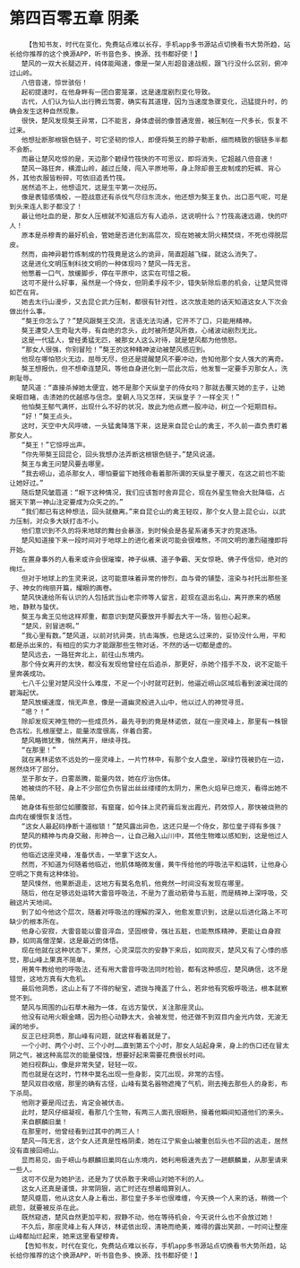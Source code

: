 # 第四百零五章 阴柔
        【告知书友，时代在变化，免费站点难以长存，手机app多书源站点切换看书大势所趋，站长给你推荐的这个换源APP，听书音色多、换源、找书都好使！】
       楚风的一双大长腿迈开，纯体能飚速，像是一架人形超音速战舰，跟飞行没什么区别，俯冲过山岭。
       八倍音速，惊世骇俗！
       起初提速时，在他身畔有一团白雾笼罩，这是速度剧烈变化导致。
       古代，人们认为仙人出行腾云驾雾，确实有其道理，因为当速度急骤变化，迅猛提升时，的确会发生这种自然现象。
       很快，楚风发现獒王异常，口不能言，身体虚弱的像普通宠兽，被压制在一尺多长，恢复不过来。
       他想扯断那根银色链子，可它坚韧的惊人，即便将獒王的脖子勒断，细而精致的银链多半都不会断。
       而最让楚风吃惊的是，天边那个碧绿竹筏快的不可思议，即将消失，它超越八倍音速！
       楚风一路狂奔，横渡山岭，越过丘陵，闯入平原地带，身上除却兽王皮制成的短裤、背心外，其他衣服皆粉碎，可依旧追丢竹筏。
       居然追不上，他想诅咒，这是生平第一次经历。
       像是表错感情般，一腔战意还有杀伐气尽归东流水，他还想为獒王复仇，出口恶气呢，可是到头来连人影子都没了！
       最让他吐血的是，那女人压根就不知道后方有人追杀，这说明什么？竹筏高速远遁，快的吓人！
       原本是杀穆青的最好机会，管她是否进化到高层次，现在她被太阴火精焚烧，不死也得脱层皮。
       然而，由神异碧竹炼制成的竹筏竟是这么的诡异，简直超越飞碟，就这么消失了。
       这是进化文明压制科技文明的一种体现吗？楚风一阵无言。
       他憋着一口气，放缓脚步，停在平原中，这实在可惜之极。
       这可不是什么好事，虽然是一个侍女，但阴柔手段不少，错失斩除后患的机会，让楚风觉得如芒在背。
       她去太行山漫步，又去昆仑武力压制，都很有针对性，这次放走她的话天知道这女人下次会做出什么事。
       “獒王你怎么了？”楚风跟獒王交流，言语无法沟通，它开不了口，只能用精神。
       獒王遭受人生奇耻大辱，有自绝的念头，此时被所楚风所救，心绪波动剧烈无比。
       这是一代猛人，曾经勇猛无匹，被那女人这么对待，就是楚风都为他愤怒。
       “那女人很强，你别冒险！”獒王的这种精神波动被楚风感应到。
       他现在哪怕怒火无边，屈辱无尽，但还是提醒楚风不要冲动，告知他那个女人强大的离奇。
       獒王想报仇，但不想牵连楚风，等他自身进化到一层此次后，他发誓一定要手刃那女人，洗刷耻辱。
       楚风道：“直接杀掉她太便宜，她不是那个天纵皇子的侍女吗？那就去覆灭她的主子，让她亲眼目睹，击溃她的优越感与信念。皇朝人马又怎样，天纵皇子？一样全灭！”
       他怕獒王郁气满怀，出现什么不好的状况，故此为他点燃一股冲动，树立一个短期目标。
       “好！”獒王点头。
       这时，天空中大风呼啸，一头猛禽降落下来，这是来自昆仑山的禽王，不久前一直负责盯着那女人。
       “獒王！”它惊呼出声。
       “你先带獒王回昆仑，回头我想办法弄断这根银色链子。”楚风说道。
       獒王与禽王问楚风要去哪里。
       “我去崂山，追杀那女人，哪怕要留下她残命看着那所谓的天纵皇子覆灭，在这之前也不能让她好过。”
       随后楚风皱眉道：“眼下这种情况，我们应该暂时舍弃昆仑，现在外星生物会大批降临，占据天下第一神山注定要成为众矢之的。”
       “我们都已有这种想法，回头就撤离。”来自昆仑山的禽王轻叹，那个女人登上昆仑山，以武力压制，对众多大妖打击不小。
       他们意识到不久的将来地球的舞台会暴涨，到时候会是各星系诸多天才的竞逐场。
       楚风知道接下来一段时间对于地球上的进化者来说可能会很难熬，不同文明的激烈碰撞即将开始。
       在置身事外的人看来或许会很璀璨，神子纵横、道子争霸、天女惊艳、佛子传信仰，绝对的绚烂。
       但对于地球上的生灵来说，这可能意味着异常的惨烈，血与骨的铺垫，渲染与衬托出那些圣子、神女的绚丽开篇，耀眼的画卷。
       楚风快速给所有认识的人包括武当山老宗师等人留言，趁现在退出名山，离开原来的栖居地，静默与蛰伏。
       獒王与禽王见他这样郑重，都意识到楚风要放开手脚去大干一场，皆担心起来。
       “楚风，别冒进啊。”
       “我心里有数。”楚风道，以前对抗异类，抗击海族，也是这么过来的，妥协没什么用，平和都是杀出来的，有相应的实力才能跟那些生物对话，不然的话一切都是虚的。
       楚风远去，一路狂奔北上，前往山东境内。
       那个侍女离开的太快，都没有发现他曾经在后追杀，那更好，杀她个措手不及，说不定能千里奔袭成功。
       七八千公里对楚风没什么难度，不足一个小时就可赶到，他逼近崂山区域后看到波澜壮阔的碧海起伏。
       楚风放缓速度，悄无声息，像是一道幽灵般进入山中，他以过人的神觉寻觅。
       “嗯？！”
       除却发现天神生物的一些成员外，最先寻到的竟是林诺依，就在一座灵峰上，那里有一株银色古松，扎根崖壁上，能量浓度很高，伴着白雾。
       楚风略微犹豫，悄然离开，继续寻找。
       “在那里！”
       就在离林诺依不远处的一座灵峰上，一片竹林中，有那个女人盘坐，翠绿竹筏被扔在一边，居然烧坏了部分。
       至于那女子，白雾蒸腾，能量内敛，她在疗治伤体。
       她被烧的不轻，身上不少部位负伤冒出丝丝缕缕的太阴力，黑色火焰早已熄灭，看得出她不简单。
       她身体有些部位如腰腹部，有窟窿，如今抹上灵药膏后发出霞光，药效惊人，那快被烧熟的血肉在缓慢恢复活性。
       “这女人最起码挣断十道枷锁！”楚风露出异色，这还只是一个侍女，那位皇子得有多强？
       楚风的精神与肉身交融，形神合一，让自己融入山川中，其他生物难以感知到，这是他过人的优势。
       他临近这座灵峰，准备伏击，一举拿下这女人。
       然而，不知道为何随着他临近，他肌体略微发僵，黄牛传给他的呼吸法平和运转，让他身心空明之下竟有这种体验。
       楚风悚然，他果断退走，这地方有莫名危机，他竟然一时间没有发现在哪里。
       随后，他在足够远处运转大雷音呼吸法，不是为了震动筋骨与五脏，而是精神上深呼吸，交融这片天地间。
       到了如今他这个层次，随着对呼吸法的理解的深入，他愈发意识到，这是以后进化路上不可缺少的根本所在。
       他身心安寂，大雷音能以雷音淬血，坚固根骨，强壮五脏，也能熬炼精神，更能让自身寂静，如同高僧涅槃，这是最近的体悟。
       现在他就在这种状态下，果然，心灵深层次的安静下来后，如同寂灭，楚风又有了心悸的感觉，那山峰上果真不简单。
       用黄牛教给他的呼吸法，还有用大雷音呼吸法同时检验，都有这种感应，楚风确信，这不是错觉，这地方真有大危机。
       最后他洞悉，这山上有了不得的秘宝，遮拢与掩盖了什么，若非他有究极呼吸法，根本就察觉不到。
       楚风与周围的山石草木融为一体，在远方蛰伏，关注那座灵山。
       他没有动用火眼金睛，因为担心动静太大，会被发觉，他还做不到双目内金光内敛，无波无澜的地步。
       反正已经洞悉，那山峰有问题，就这样看着就是了。
       一个小时、两个小时、三个小时……直到第五个小时，那女人站起身来，身上的伤口还在冒太阴之气，被这种高层次的能量侵蚀，想要好起来需要花费很长时间。
       她扫视群山，像是非常失望，轻轻一叹。
       而也就是在这时，竹林中莫名出现一些身影，突兀出现，非常的古怪。
       楚风双目收缩，那里的确有古怪，山峰有莫名器物遮掩了气机，刚去掩去那些人的身影，布下杀局。
       他刚才要是闯过去，肯定会被伏击。
       此时，楚风仔细凝视，看那几个生物，有两三人面孔很眼熟，接着他瞬间知道他们的来头。
       来自麒麟旧巢！
       在那里时，他曾经看到过其中的两三人！
       楚风一阵无言，这个女人还真是性格阴柔，她在江宁紫金山被重创后头也不回的逃走，居然没有直接回崂山。
       显而易见，由于崂山与麒麟旧巢同在山东境内，她利用极速先去了一趟麒麟巢，从那里请来一些人。
       这可不仅是为她护法，还是为了伏杀敢于来崂山对她不利的人。
       这女人还真是谨慎，非常阴狠，逃亡时还在想着暗算别人。
       楚风蹙眉，他从这女人身上看出，那位皇子多半也很难缠，今天换一个人来的话，稍微一个疏忽，就要被反杀在此。
       既然窥透，楚风自然更加平和，寂静不动，他在等待机会，今天说什么也不会放过她！
       不久后，那座灵峰上有人拜访，林诺依出现，清艳而绝美，难得的露出笑颜，一时间让整座山峰都灿烂起来，她来这里看望穆青。
       【告知书友，时代在变化，免费站点难以长存，手机app多书源站点切换看书大势所趋，站长给你推荐的这个换源APP，听书音色多、换源、找书都好使！】